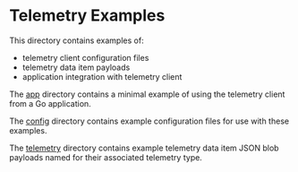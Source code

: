 # Telemetry Examples
This directory contains examples of:
* telemetry client configuration files
* telemetry data item payloads
* application integration with telemetry client

The [app](app/) directory contains a minimal example of using the
telemetry client from a Go application.

The [config](config/) directory contains example configuration files
for use with these examples.

The [telemetry](telemetry/) directory contains example telemetry data
item JSON blob payloads named for their associated telemetry type.